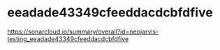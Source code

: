 # eeadade43349cfeeddacdcbfdfive
https://sonarcloud.io/summary/overall?id=neojarvis-testing_eeadade43349cfeeddacdcbfdfive
